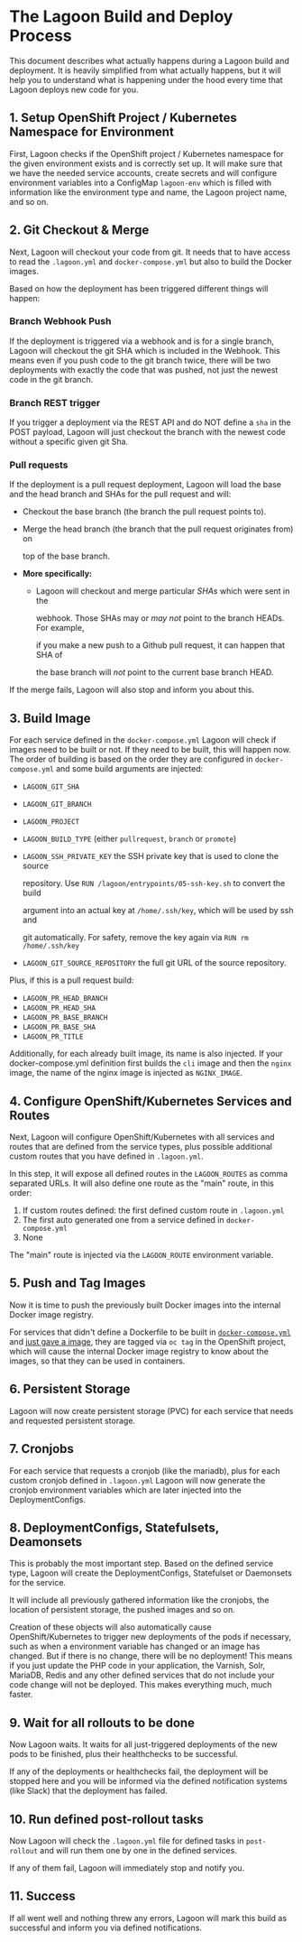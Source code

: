 # The Lagoon Build and Deploy Process

This document describes what actually happens during a Lagoon build and deployment. It is heavily simplified from what actually happens, but it will help you to understand what is happening under the hood every time that Lagoon deploys new code for you.

## 1. Setup OpenShift Project / Kubernetes Namespace for Environment

First, Lagoon checks if the OpenShift project / Kubernetes namespace for the given environment exists and is correctly set up. It will make sure that we have the needed service accounts, create secrets and will configure environment variables into a ConfigMap `lagoon-env` which is filled with information like the environment type and name, the Lagoon project name, and so on.

## 2. Git Checkout & Merge

Next, Lagoon will checkout your code from git. It needs that to have access to read the `.lagoon.yml` and `docker-compose.yml` but also to build the Docker images.

Based on how the deployment has been triggered different things will happen:

### Branch Webhook Push

If the deployment is triggered via a webhook and is for a single branch, Lagoon will checkout the git SHA which is included in the Webhook. This means even if you push code to the git branch twice, there will be two deployments with exactly the code that was pushed, not just the newest code in the git branch.

### Branch REST trigger

If you trigger a deployment via the REST API and do NOT define a `sha` in the POST payload, Lagoon will just checkout the branch with the newest code without a specific given git Sha.

### Pull requests

If the deployment is a pull request deployment, Lagoon will load the base and the head branch and SHAs for the pull request and will:

* Checkout the base branch \(the branch the pull request points to\).
* Merge the head branch \(the branch that the pull request originates from\) on

  top of the base branch.

* **More specifically:**
  * Lagoon will checkout and merge particular _SHAs_ which were sent in the

    webhook. Those SHAs may or _may not_ point to the branch HEADs. For example,

    if you make a new push to a Github pull request, it can happen that SHA of

    the base branch will _not_ point to the current base branch HEAD.

If the merge fails, Lagoon will also stop and inform you about this.

## 3. Build Image

For each service defined in the `docker-compose.yml` Lagoon will check if images need to be built or not. If they need to be built, this will happen now. The order of building is based on the order they are configured in `docker-compose.yml` and some build arguments are injected:

* `LAGOON_GIT_SHA`
* `LAGOON_GIT_BRANCH`
* `LAGOON_PROJECT`
* `LAGOON_BUILD_TYPE`  \(either `pullrequest`, `branch` or `promote`\)
* `LAGOON_SSH_PRIVATE_KEY` the SSH private key that is used to clone the source

  repository. Use `RUN /lagoon/entrypoints/05-ssh-key.sh` to convert the build

  argument into an actual key at `/home/.ssh/key`, which will be used by ssh and

  git automatically. For safety, remove the key again via `RUN rm /home/.ssh/key`

* `LAGOON_GIT_SOURCE_REPOSITORY` the full git URL of the source repository.

Plus, if this is a pull request build:

* `LAGOON_PR_HEAD_BRANCH`
* `LAGOON_PR_HEAD_SHA`
* `LAGOON_PR_BASE_BRANCH`
* `LAGOON_PR_BASE_SHA`
* `LAGOON_PR_TITLE`

Additionally, for each already built image, its name is also injected. If your docker-compose.yml definition first builds the `cli` image and then the `nginx` image, the name of the nginx image is injected as `NGINX_IMAGE`.

## 4. Configure OpenShift/Kubernetes Services and Routes

Next, Lagoon will configure OpenShift/Kubernetes with all services and routes that are defined from the service types, plus possible additional custom routes that you have defined in `.lagoon.yml`.

In this step, it will expose all defined routes in the `LAGOON_ROUTES` as comma separated URLs. It will also define one route as the "main" route, in this order:

1. If custom routes defined: the first defined custom route in `.lagoon.yml`
2. The first auto generated one from a service defined in `docker-compose.yml`
3. None

The "main" route is injected via the `LAGOON_ROUTE` environment variable.

## 5. Push and Tag Images

Now it is time to push the previously built Docker images into the internal Docker image registry.

For services that didn't define a Dockerfile to be built in [`docker-compose.yml`](https://github.com/amazeeio/lagoon/tree/03719ed693f774568e4a225aaeb91e67c8ba4854/docs/docker-compose_yml/README.md#build) and [just gave a image](https://github.com/amazeeio/lagoon/tree/03719ed693f774568e4a225aaeb91e67c8ba4854/docs/docker-compose_yml/README.md#image), they are tagged via `oc tag` in the OpenShift project, which will cause the internal Docker image registry to know about the images, so that they can be used in containers.

## 6. Persistent Storage

Lagoon will now create persistent storage \(PVC\) for each service that needs and requested persistent storage.

## 7. Cronjobs

For each service that requests a cronjob \(like the mariadb\), plus for each custom cronjob defined in `.lagoon.yml` Lagoon will now generate the cronjob environment variables which are later injected into the DeploymentConfigs.

## 8. DeploymentConfigs, Statefulsets, Deamonsets

This is probably the most important step. Based on the defined service type, Lagoon will create the DeploymentConfigs, Statefulset or Daemonsets for the service.

It will include all previously gathered information like the cronjobs, the location of persistent storage, the pushed images and so on.

Creation of these objects will also automatically cause OpenShift/Kubernetes to trigger new deployments of the pods if necessary, such as when a environment variable has changed or an image has changed. But if there is no change, there will be no deployment! This means if you just update the PHP code in your application, the Varnish, Solr, MariaDB, Redis and any other defined services that do not include your code change will not be deployed. This makes everything much, much faster.

## 9. Wait for all rollouts to be done

Now Lagoon waits. It waits for all just-triggered deployments of the new pods to be finished, plus their healthchecks to be successful.

If any of the deployments or healthchecks fail, the deployment will be stopped here and you will be informed via the defined notification systems \(like Slack\) that the deployment has failed.

## 10. Run defined post-rollout tasks

Now Lagoon will check the `.lagoon.yml` file for defined tasks in `post-rollout` and will run them one by one in the defined services.

If any of them fail, Lagoon will immediately stop and notify you.

## 11. Success

If all went well and nothing threw any errors, Lagoon will mark this build as successful and inform you via defined notifications.

